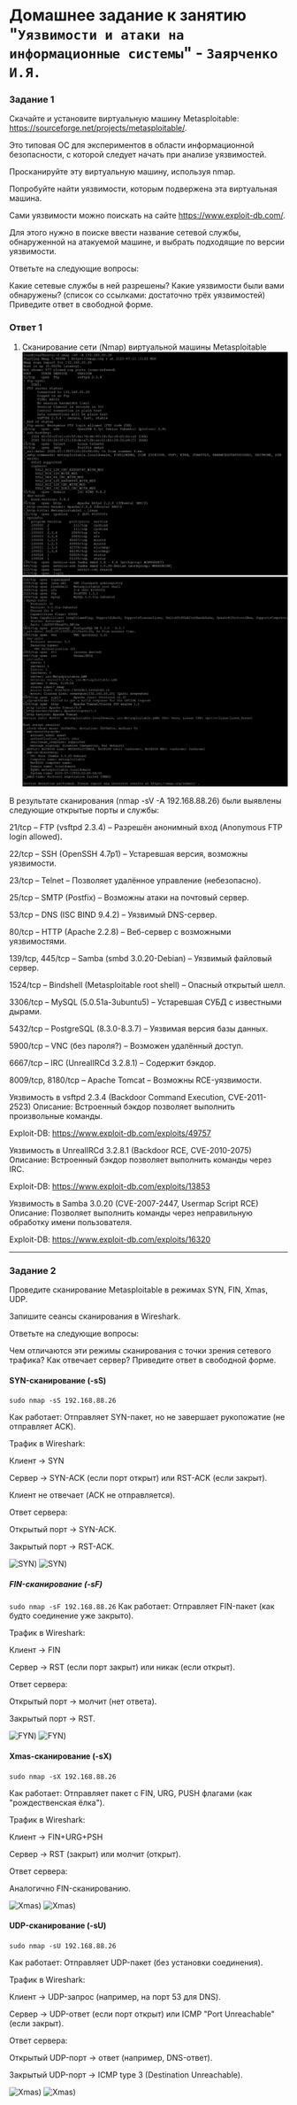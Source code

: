 # Домашнее задание к занятию "`Уязвимости и атаки на информационные системы`" - `Заярченко И.Я.`



### Задание 1
Скачайте и установите виртуальную машину Metasploitable: https://sourceforge.net/projects/metasploitable/.

Это типовая ОС для экспериментов в области информационной безопасности, с которой следует начать при анализе уязвимостей.

Просканируйте эту виртуальную машину, используя nmap.

Попробуйте найти уязвимости, которым подвержена эта виртуальная машина.

Сами уязвимости можно поискать на сайте https://www.exploit-db.com/.

Для этого нужно в поиске ввести название сетевой службы, обнаруженной на атакуемой машине, и выбрать подходящие по версии уязвимости.

Ответьте на следующие вопросы:

Какие сетевые службы в ней разрешены?
Какие уязвимости были вами обнаружены? (список со ссылками: достаточно трёх уязвимостей)
Приведите ответ в свободной форме.


### Ответ 1 

1. Сканирование сети (Nmap) виртуальной машины Metasploitable
![nmap -sV -A](https://github.com/vonoid/attacks-on-IS/blob/a4918e4703cc4dbcb5d7f4f6af1c54341d26b852/1.jpg)
![nmap -sV -A](https://github.com/vonoid/attacks-on-IS/blob/a4918e4703cc4dbcb5d7f4f6af1c54341d26b852/12.jpg)

В результате сканирования (nmap -sV -A 192.168.88.26) были выявлены следующие открытые порты и службы:

21/tcp – FTP (vsftpd 2.3.4) – Разрешён анонимный вход (Anonymous FTP login allowed).

22/tcp – SSH (OpenSSH 4.7p1) – Устаревшая версия, возможны уязвимости.

23/tcp – Telnet – Позволяет удалённое управление (небезопасно).

25/tcp – SMTP (Postfix) – Возможны атаки на почтовый сервер.

53/tcp – DNS (ISC BIND 9.4.2) – Уязвимый DNS-сервер.

80/tcp – HTTP (Apache 2.2.8) – Веб-сервер с возможными уязвимостями.

139/tcp, 445/tcp – Samba (smbd 3.0.20-Debian) – Уязвимый файловый сервер.

1524/tcp – Bindshell (Metasploitable root shell) – Опасный открытый шелл.

3306/tcp – MySQL (5.0.51a-3ubuntu5) – Устаревшая СУБД с известными дырами.

5432/tcp – PostgreSQL (8.3.0-8.3.7) – Уязвимая версия базы данных.

5900/tcp – VNC (без пароля?) – Возможен удалённый доступ.

6667/tcp – IRC (UnrealIRCd 3.2.8.1) – Содержит бэкдор.

8009/tcp, 8180/tcp – Apache Tomcat – Возможны RCE-уязвимости.

Уязвимость в vsftpd 2.3.4 (Backdoor Command Execution, CVE-2011-2523)
Описание: Встроенный бэкдор позволяет выполнить произвольные команды.

Exploit-DB: https://www.exploit-db.com/exploits/49757


Уязвимость в UnrealIRCd 3.2.8.1 (Backdoor RCE, CVE-2010-2075)
Описание: Встроенный бэкдор позволяет выполнить команды через IRC.

Exploit-DB: https://www.exploit-db.com/exploits/13853


Уязвимость в Samba 3.0.20 (CVE-2007-2447, Usermap Script RCE)
Описание: Позволяет выполнить команды через неправильную обработку имени пользователя.

Exploit-DB: https://www.exploit-db.com/exploits/16320


---

### Задание 2
Проведите сканирование Metasploitable в режимах SYN, FIN, Xmas, UDP.

Запишите сеансы сканирования в Wireshark.

Ответьте на следующие вопросы:

Чем отличаются эти режимы сканирования с точки зрения сетевого трафика?
Как отвечает сервер?
Приведите ответ в свободной форме.

#### SYN-сканирование (-sS)
``` sudo nmap -sS 192.168.88.26 ```

Как работает: Отправляет SYN-пакет, но не завершает рукопожатие (не отправляет ACK).

Трафик в Wireshark:

Клиент → SYN

Сервер → SYN-ACK (если порт открыт) или RST-ACK (если закрыт).

Клиент не отвечает (ACK не отправляется).

Ответ сервера:

Открытый порт → SYN-ACK.

Закрытый порт → RST-ACK.

![SYN](https://github.com/vonoid/attacks-on-IS/blob/a4918e4703cc4dbcb5d7f4f6af1c54341d26b852/21.jpg))
![SYN](https://github.com/vonoid/attacks-on-IS/blob/a4918e4703cc4dbcb5d7f4f6af1c54341d26b852/22.jpg))


##### FIN-сканирование (-sF)
``` sudo nmap -sF 192.168.88.26 ```
Как работает: Отправляет FIN-пакет (как будто соединение уже закрыто).

Трафик в Wireshark:

Клиент → FIN

Сервер → RST (если порт закрыт) или никак (если открыт).

Ответ сервера:

Открытый порт → молчит (нет ответа).

Закрытый порт → RST.

![FYN](https://github.com/vonoid/attacks-on-IS/blob/a4918e4703cc4dbcb5d7f4f6af1c54341d26b852/23.jpg))
![FYN](https://github.com/vonoid/attacks-on-IS/blob/a4918e4703cc4dbcb5d7f4f6af1c54341d26b852/24.jpg))


#### Xmas-сканирование (-sX)
``` sudo nmap -sX 192.168.88.26 ```

Как работает: Отправляет пакет с FIN, URG, PUSH флагами (как "рождественская ёлка").

Трафик в Wireshark:

Клиент → FIN+URG+PSH

Сервер → RST (закрыт) или молчит (открыт).

Ответ сервера:

Аналогично FIN-сканированию.

![Xmas](https://github.com/vonoid/attacks-on-IS/blob/a4918e4703cc4dbcb5d7f4f6af1c54341d26b852/25.jpg))
![Xmas](https://github.com/vonoid/attacks-on-IS/blob/a4918e4703cc4dbcb5d7f4f6af1c54341d26b852/26.jpg))


#### UDP-сканирование (-sU)
``` sudo nmap -sU 192.168.88.26 ```

Как работает: Отправляет UDP-пакет (без установки соединения).

Трафик в Wireshark:

Клиент → UDP-запрос (например, на порт 53 для DNS).

Сервер → UDP-ответ (если порт открыт) или ICMP "Port Unreachable" (если закрыт).

Ответ сервера:

Открытый UDP-порт → ответ (например, DNS-ответ).

Закрытый UDP-порт → ICMP type 3 (Destination Unreachable).

![Xmas](https://github.com/vonoid/attacks-on-IS/blob/a4918e4703cc4dbcb5d7f4f6af1c54341d26b852/27.jpg))
![Xmas](https://github.com/vonoid/attacks-on-IS/blob/a4918e4703cc4dbcb5d7f4f6af1c54341d26b852/28.jpg))


